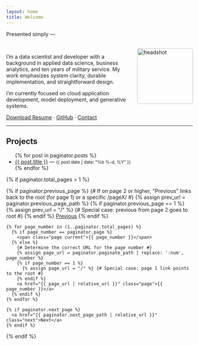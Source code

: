 ```yaml
---
layout: home
title: Welcome
---
```


Presented simply —

<div style="max-width: 700px; margin: 0 auto; padding-top: 1rem;">

  <img src="placeholder" alt="headshot" style="width: 150px; float: right; margin-left: 20px; border-radius: 4px;">

  <p>
    I’m a data scientist and developer with a background in applied data science, business analytics, and ten years of military service.
    My work emphasizes system clarity, durable implementation, and straightforward design.
  </p>

  <p>
    I’m currently focused on cloud application development, model deployment, and generative systems.
  </p>

  <p>
    <a href="placeholder">Download Resume</a> ·
    <a href="https://github.com/MylesTym">GitHub</a> ·
    <a href="placeholder">Contact</a>
  </p>

</div>

---

## Projects

<ul>
  {% for post in paginator.posts %}
    <li>
      <a href="{{ post.url | relative_url }}">{{ post.title }}</a> — <small>{{ post.date | date: "%b %-d, %Y" }}</small>
    </li>
  {% endfor %}
</ul>

{% if paginator.total_pages > 1 %}
  <nav class="pagination" role="navigation">
    {% if paginator.previous_page %}
      {# If on page 2 or higher, "Previous" links back to the root (for page 1) or a specific /pageX/ #}
      {% assign prev_url = paginator.previous_page_path %}
      {% if paginator.previous_page == 1 %}
        {% assign prev_url = "/" %} {# Special case: previous from page 2 goes to root #}
      {% endif %}
      <a href="{{ prev_url | relative_url }}" class="previous">Previous</a>
    {% endif %}

    {% for page_number in (1..paginator.total_pages) %}
      {% if page_number == paginator.page %}
        <span class="page current">{{ page_number }}</span>
      {% else %}
        {# Determine the correct URL for the page number #}
        {% assign page_url = paginator.paginate_path | replace: ':num', page_number %}
        {% if page_number == 1 %}
          {% assign page_url = "/" %} {# Special case: page 1 link points to the root #}
        {% endif %}
        <a href="{{ page_url | relative_url }}" class="page">{{ page_number }}</a>
      {% endif %}
    {% endfor %}

    {% if paginator.next_page %}
      <a href="{{ paginator.next_page_path | relative_url }}" class="next">Next</a>
    {% endif %}
  </nav>
{% endif %}
